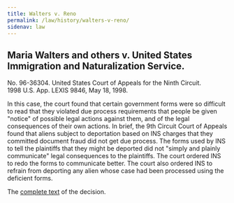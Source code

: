 ```yaml
---
title: Walters v. Reno
permalink: /law/history/walters-v-reno/
sidenav: law
---
```


## Maria Walters and others v. United States Immigration and Naturalization Service.<br>

No. 96-36304\. United States Court of Appeals for the Ninth Circuit.<br>
1998 U.S. App. LEXIS 9846, May 18, 1998.

In this case, the court found that certain government forms were so difficult to read that they violated due process requirements that people be given "notice" of possible legal actions against them, and of the legal consequences of their own actions. In brief, the 9th Circuit Court of Appeals found that aliens subject to deportation based on INS charges that they committed document fraud did not get due process. The forms used by INS to tell the plaintiffs that they might be deported did not "simply and plainly communicate" legal consequences to the plaintiffs. The court ordered INS to redo the forms to communicate better. The court also ordered INS to refrain from deporting any alien whose case had been processed using the deficient forms.

The [complete text](http://www.ca9.uscourts.gov/ca9/newopinions.nsf/04485f8dcbd4e1ea882569520074e698/6e9ec23768fd7e8888256e5a00718998?OpenDocument) of the decision.
